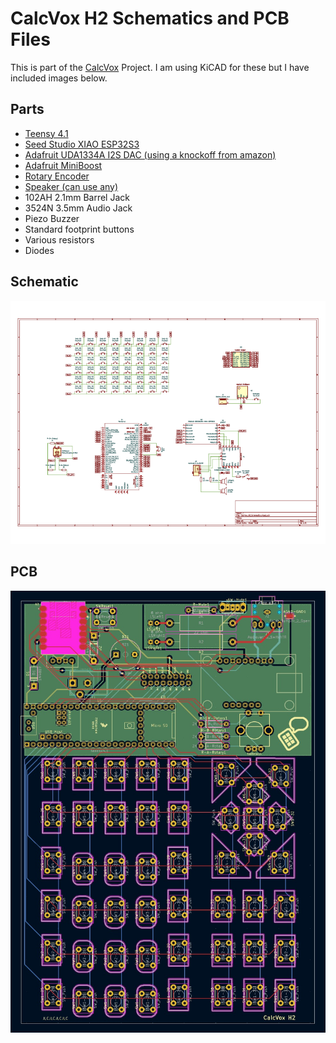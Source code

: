 # CalcVox H2 Schematics and PCB Files

This is part of the [CalcVox](https://calcvox.org) Project. I am using KiCAD for these but I have included images below. 

## Parts

* [Teensy 4.1](https://www.pjrc.com/store/teensy41.html)
* [Seed Studio XIAO ESP32S3](https://www.seeedstudio.com/XIAO-ESP32S3-p-5627.html)
* [Adafruit UDA1334A I2S DAC (using a knockoff from amazon)](https://www.amazon.com/AITRIP-CJMCU-1334-UDA1334A-Decoder-Arduino/dp/B09DG21C7G)
* [Adafruit MiniBoost](https://www.adafruit.com/product/4654)
* [Rotary Encoder](https://www.sparkfun.com/products/9117)
* [Speaker (can use any)](https://www.adafruit.com/product/1891)
* 102AH 2.1mm Barrel Jack
* 3524N 3.5mm Audio Jack
* Piezo Buzzer
* Standard footprint buttons
* Various resistors
* Diodes

## Schematic

![H2 Schematic](Misc/H2%20Schematic.png)

## PCB

![H2 PCB](Misc/H2%20PCB.jpg)
